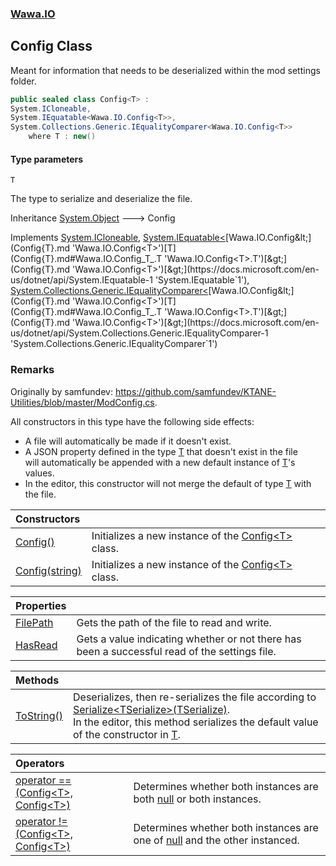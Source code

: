 ### [Wawa.IO](Wawa.IO.md 'Wawa.IO')

## Config<T> Class

Meant for information that needs to be deserialized within the mod settings folder.

```csharp
public sealed class Config<T> :
System.ICloneable,
System.IEquatable<Wawa.IO.Config<T>>,
System.Collections.Generic.IEqualityComparer<Wawa.IO.Config<T>>
    where T : new()
```
#### Type parameters

<a name='Wawa.IO.Config_T_.T'></a>

`T`

The type to serialize and deserialize the file.

Inheritance [System.Object](https://docs.microsoft.com/en-us/dotnet/api/System.Object 'System.Object') &#129106; Config<T>

Implements [System.ICloneable](https://docs.microsoft.com/en-us/dotnet/api/System.ICloneable 'System.ICloneable'), [System.IEquatable&lt;](https://docs.microsoft.com/en-us/dotnet/api/System.IEquatable-1 'System.IEquatable`1')[Wawa.IO.Config&lt;](Config{T}.md 'Wawa.IO.Config<T>')[T](Config{T}.md#Wawa.IO.Config_T_.T 'Wawa.IO.Config<T>.T')[&gt;](Config{T}.md 'Wawa.IO.Config<T>')[&gt;](https://docs.microsoft.com/en-us/dotnet/api/System.IEquatable-1 'System.IEquatable`1'), [System.Collections.Generic.IEqualityComparer&lt;](https://docs.microsoft.com/en-us/dotnet/api/System.Collections.Generic.IEqualityComparer-1 'System.Collections.Generic.IEqualityComparer`1')[Wawa.IO.Config&lt;](Config{T}.md 'Wawa.IO.Config<T>')[T](Config{T}.md#Wawa.IO.Config_T_.T 'Wawa.IO.Config<T>.T')[&gt;](Config{T}.md 'Wawa.IO.Config<T>')[&gt;](https://docs.microsoft.com/en-us/dotnet/api/System.Collections.Generic.IEqualityComparer-1 'System.Collections.Generic.IEqualityComparer`1')

### Remarks
  
Originally by samfundev: https://github.com/samfundev/KTANE-Utilities/blob/master/ModConfig.cs.  
  
All constructors in this type have the following side effects:  
- A file will automatically be made if it doesn't exist.  
- A JSON property defined in the type [T](Config{T}.md#Wawa.IO.Config_T_.T 'Wawa.IO.Config<T>.T') that doesn't exist in the file  
  will automatically be appended with a new default instance of [T](Config{T}.md#Wawa.IO.Config_T_.T 'Wawa.IO.Config<T>.T')'s values.  
- In the editor, this constructor will not merge the default of type [T](Config{T}.md#Wawa.IO.Config_T_.T 'Wawa.IO.Config<T>.T') with the file.

| Constructors | |
| :--- | :--- |
| [Config()](Config{T}..ctor.md 'Wawa.IO.Config<T>.Config()') | Initializes a new instance of the [Config&lt;T&gt;](Config{T}.md 'Wawa.IO.Config<T>') class. |
| [Config(string)](Config{T}..ctor(string).md 'Wawa.IO.Config<T>.Config(string)') | Initializes a new instance of the [Config&lt;T&gt;](Config{T}.md 'Wawa.IO.Config<T>') class. |

| Properties | |
| :--- | :--- |
| [FilePath](Config{T}.FilePath.md 'Wawa.IO.Config<T>.FilePath') | Gets the path of the file to read and write. |
| [HasRead](Config{T}.HasRead.md 'Wawa.IO.Config<T>.HasRead') | Gets a value indicating whether or not there has been a successful read of the settings file. |

| Methods | |
| :--- | :--- |
| [ToString()](Config{T}.ToString.md 'Wawa.IO.Config<T>.ToString()') | Deserializes, then re-serializes the file according to [Serialize&lt;TSerialize&gt;(TSerialize)](Config.Serialize{TSerialize}(TSerialize).md 'Wawa.IO.Config.Serialize<TSerialize>(TSerialize)').<br/>In the editor, this method serializes the default value of the constructor in [T](Config{T}.md#Wawa.IO.Config_T_.T 'Wawa.IO.Config<T>.T'). |

| Operators | |
| :--- | :--- |
| [operator ==(Config&lt;T&gt;, Config&lt;T&gt;)](Config{T}.op_Equality(Config{T},Config{T}).md 'Wawa.IO.Config<T>.op_Equality(Wawa.IO.Config<T>, Wawa.IO.Config<T>)') | Determines whether both instances are both [null](https://docs.microsoft.com/en-us/dotnet/csharp/language-reference/keywords/null 'https://docs.microsoft.com/en-us/dotnet/csharp/language-reference/keywords/null') or both instances. |
| [operator !=(Config&lt;T&gt;, Config&lt;T&gt;)](Config{T}.op_Inequality(Config{T},Config{T}).md 'Wawa.IO.Config<T>.op_Inequality(Wawa.IO.Config<T>, Wawa.IO.Config<T>)') | Determines whether both instances are one of [null](https://docs.microsoft.com/en-us/dotnet/csharp/language-reference/keywords/null 'https://docs.microsoft.com/en-us/dotnet/csharp/language-reference/keywords/null') and the other instanced. |
